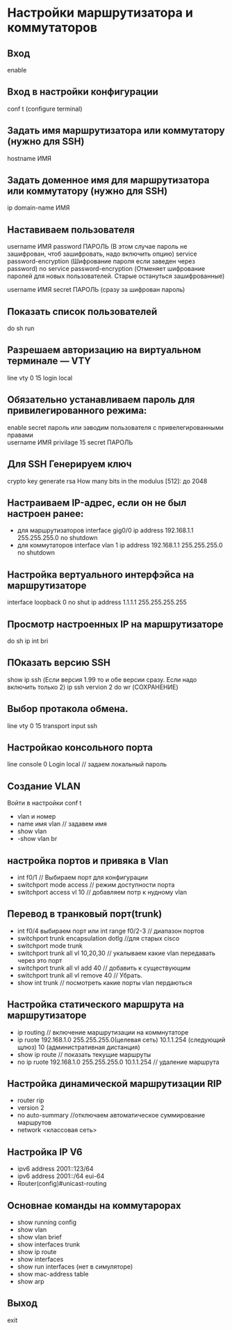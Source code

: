 # Настройки маршрутизатора и коммутаторов

## Вход 
enable

## Вход в настройки конфигурации
conf t (configure terminal)

## Задать имя маршрутизатора или коммутатору (нужно для SSH)
hostname ИМЯ

## Задать доменное имя для маршрутизатора или коммутатору (нужно для SSH)
ip domain-name ИМЯ

## Наставиваем пользователя
username ИМЯ password ПАРОЛЬ (В этом случае пароль не зашифрован, чтоб зашифровать, надо включить опцию)
service password-encryption (Шифрование пароля если заведен через password)
no service password-encryption (Отменяет шифрование паролей для новых пользователей. Старые остануться зашифрованные)

username ИМЯ secret ПАРОЛЬ (сразу за шифрован пароль)

## Показать список пользователей
do sh run

## Разрешаем авторизацию на виртуальном терминале — VTY

line vty 0 15
login local

## Обязательно устанавливаем пароль для привилегированного режима:
enable secret пароль
или заводим пользователя с привелегированными правами\
username ИМЯ privilage 15 secret ПАРОЛЬ

## Для SSH Генерируем ключ
crypto key generate rsa
How many bits in the modulus [512]: до 2048

## Настраиваем IP-адрес, если он не был настроен ранее:
- для маршрутизаторов
interface gig0/0
ip address 192.168.1.1 255.255.255.0
no shutdown
- для коммутаторов
interface vlan 1
ip address 192.168.1.1 255.255.255.0
no shutdown

## Настройка вертуального интерфэйса на маршрутизаторе
interface loopback 0
no shut
ip address 1.1.1.1 255.255.255.255

## Просмотр настроенных IP на маршрутизаторе
do sh ip int bri

## ПОказать версию SSH
show ip ssh (Если версия 1.99 то и обе версии сразу. Если надо включить только 2)
ip ssh vervion 2
do wr (СОХРАНЕНИЕ)

## Выбор протакола обмена.
line vty 0 15
transport input ssh 

## Настройкао консольного порта
line console 0
Login local // задаем локальный пароль

## Создание VLAN
Войти в настройки conf t
- vlan  и номер 
- name имя vlan // задавем имя 
- show vlan
- -show vlan br
  
## настройка портов и привяка в Vlan
- int f0/1 // Выбираем порт для конфигурации
- switchport mode access // режим доступности порта
- switchport access vl 10  // добавляем потр к нудному vlan
  
## Перевод в транковый порт(trunk)
- int f0/4 выбираем порт или int range f0/2-3 // диапазон портов
- switchport trunk encapsulation dotlg  //для старых cisco
- switchport mode trunk
- switchport trunk all vl 10,20,30 //  укалываем какие vlan передавать через это порт
- switchport trunk all vl add 40 // добавить к существующим
- switchport trunk all vl remove 40 // Убрать.
- show int trunk // посмотреть какие порты vlan пердаються

## Настройка статического маршрута на маршрутизаторе
- ip routing // включение маршрутизации на коммнутаторе
- ip ruote 192.168.1.0 255.255.255.0(целевая сеть) 10.1.1.254 (следующий щлюз) 10 (административная дистанция)
- show ip route // показать текущие маршруты
- no ip ruote 192.168.1.0 255.255.255.0 10.1.1.254 // удаление маршрута

## Настройка динамической маршрутизации RIP
- router rip
- version 2
- no auto-summary //отключаем автоматическое суммирование маршрутов
- network <классовая сеть>

## Настройка IP V6
- ipv6 address 2001::123/64 
- ipv6 address 2001::/64 eui-64
- Router(config)#unicast-routing
  

## Основнае команды на коммутарорах
- show running config
- show vlan
- show vlan brief
- show interfaces trunk
- show ip route
- show interfaces
- show run interfaces (нет в симуляторе)
- show mac-address table
- show arp

## Выход
exit
